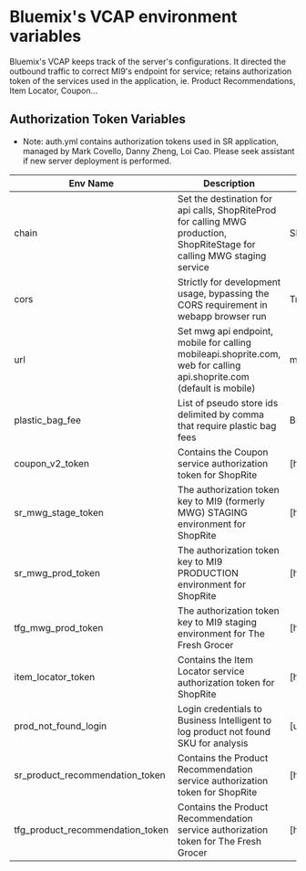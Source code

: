 # Bluemix's VCAP environment variables

Bluemix's VCAP keeps track of the server's configurations. It directed the outbound traffic to correct MI9's endpoint for service; retains authorization token of the services used in the application, ie. Product Recommendations, Item Locator, Coupon... 

## Authorization Token Variables
- Note: auth.yml contains authorization tokens used in SR application, managed by Mark Covello, Danny Zheng, Loi Cao. Please seek assistant if new server deployment is performed.

| Env Name   | Description                                                                                                                                                                                                          | Default Value | Possible Values                                                           |
|------------|----------------------------------------------------------------------------------------------------------------------------------------------------------------|---------------|---------------------------------------------------------------------------|
| chain      | Set the destination for api calls, ShopRiteProd for calling MWG production, ShopRiteStage for calling MWG staging service                           | ShopRiteProd  | [ShopRiteProd,ShopRiteStage,FreshGrocerStage,FreshGrocerProd] |
| cors       | Strictly for development usage, bypassing the CORS requirement in webapp browser run                                                                                                                                                                                                                                                                                                                               | True          | [**True**, False]                                                         |
| url        | Set mwg api endpoint, mobile for calling mobileapi.shoprite.com, web for calling api.shoprite.com (default is mobile)                                                                                                                                                                                                                                                                                              | mobile        | [**mobile**, web]                                                         |                                                       |
| plastic_bag_fee | List of pseudo store ids delimited by comma that require plastic bag fees | BF80788 | [<...store_id>] |
| coupon_v2_token | Contains the Coupon service authorization token for ShopRite | [hidden..] |
| sr_mwg_stage_token | The authorization token key to MI9 (formerly MWG) STAGING environment for ShopRite | [hidden..] |
| sr_mwg_prod_token | The authorization token key to MI9 PRODUCTION environment for ShopRite | [hidden..] |
| tfg_mwg_prod_token | The authorization token key to MI9 staging environment for The Fresh Grocer | [hidden..] |
| item_locator_token | Contains the Item Locator service authorization token for ShopRite | [hidden..] |
| prod_not_found_login | Login credentials to Business Intelligent to log product not found SKU for analysis | [username:password] |
| sr_product_recommendation_token | Contains the Product Recommendation service authorization token for ShopRite | [hidden..] |
| tfg_product_recommendation_token | Contains the Product Recommendation service authorization token for The Fresh Grocer | [hidden..] |
